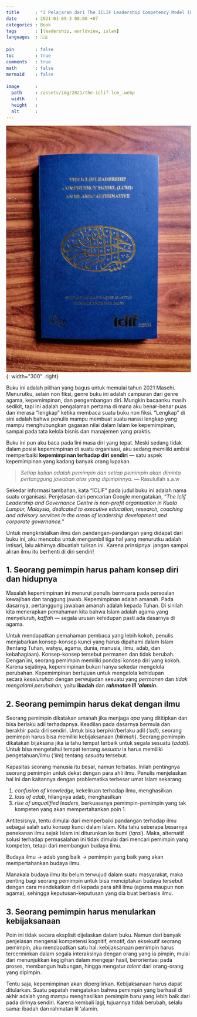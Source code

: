 ```yaml
---
title      : "3 Pelajaran dari The ICLIF Leadership Competency Model (LCM): An Islamic Alternative"
date       : 2021-01-09-3 08:00 +07
categories : Book
tags       : [leadership, worldview, islam]
languages  : 🇮🇩

pin        : false
toc        : true
comments   : true
math       : false
mermaid    : false

image      :
  path     : /assets/img/2021/the-iclif-lcm_.webp
  width    : 
  height   : 
  alt      : 
---
```



![](/assets/img/2021/the-iclif-lcm.jpg){: width="300" .right}

Buku ini adalah pilihan yang bagus untuk memulai tahun 2021 Masehi. Menurutku, selain non fiksi, genre buku ini adalah campuran dari genre agama, kepemimpinan, dan pengembangan diri. Mungkin bacaanku masih sedikit, tapi ini adalah pengalaman pertama di mana aku benar-benar puas dan merasa “lengkap” ketika membaca suatu buku non fiksi. “Lengkap” di sini adalah bahwa penulis mampu membuat suatu narasi lengkap yang mampu menghubungkan gagasan nilai dalam Islam ke kepemimpinan, sampai pada tata kelola bisnis dan manajemen yang praktis.

Buku ini pun aku baca pada lini masa diri yang tepat. Meski sedang tidak dalam posisi kepemimpinan di suatu organisasi, aku sedang memiliki ambisi memperbaiki **kepemimpinan terhadap diri sendiri** — satu aspek kepemimpinan yang kadang banyak orang lupakan.

> _Setiap kalian adalah pemimpin dan setiap pemimpin akan diminta pertanggung jawaban atas yang dipimpinnya._ — Rasulullah s.a.w

Sekedar informasi tambahan, kata “ICLIF” pada judul buku ini adalah nama suatu organisasi. Penjelasan dari pencarian Google mengatakan, “_The Iclif Leadership and Governance Centre is non-profit organisation in Kuala Lumpur, Malaysia, dedicated to executive education, research, coaching and advisory services in the areas of leadership development and corporate governance._”

Untuk mengkristalkan ilmu dan pandangan-pandangan yang didapat dari buku ini, aku mencoba untuk mengambil tiga hal yang menurutku adalah intisari, lalu akhirnya dibuatlah tulisan ini. Karena prinsipnya: jangan sampai aliran ilmu itu berhenti di diri sendiri!

## 1. Seorang pemimpin harus paham konsep diri dan hidupnya

Masalah kepemimpinan ini menurut penulis bermuara pada persoalan kewajiban dan tanggung jawab. Kepemimpinan adalah amanah. Pada dasarnya, pertanggung jawaban amanah adalah kepada Tuhan. Di sinilah kita menerapkan pemahaman kita bahwa Islam adalah agama yang menyeluruh, _kaffah_ — segala urusan kehidupan pasti ada dasarnya di agama.

Untuk mendapatkan pemahaman pembaca yang lebih kokoh, penulis menjabarkan konsep-konsep kunci yang harus dipahami dalam Islam (tentang Tuhan, wahyu, agama, dunia, manusia, ilmu, adab, dan kebahagiaan). Konsep-konsep tersebut permanen dan tidak berubah. Dengan ini, seorang pemimpin memiliki pondasi konsep diri yang kokoh. Karena sejatinya, kepemimpinan bukan hanya sekedar mengelola perubahan. Kepemimpinan bertujuan untuk mengelola kehidupan secara _keseluruhan_ dengan perwujudan sesuatu yang _permanen_ dan _tidak mengalami perubahan,_ yaitu **ibadah** dan **_rahmatan lil ‘alamin_.**

## 2. Seorang pemimpin harus dekat dengan ilmu

Seorang pemimpin dikatakan amanah jika menjaga _apa_ yang dititipkan dan bisa berlaku adil terhadapnya. Keadilan pada dasarnya bermula dan berakhir pada diri sendiri. Untuk bisa berpikir/berlaku adil (_‘adl_), seorang pemimpin harus bisa memiliki kebijaksanaan (_hikmah_). Seorang pemimpin dikatakan bijaksana jika ia tahu tempat terbaik untuk segala sesuatu (_adab_). Untuk bisa mengetahui tempat tentang _sesuatu_ ia harus memiliki pengetahuan/ilmu (_‘ilm_) tentang _sesuatu_ tersebut.

Kapasitas seorang manusia itu besar, namun terbatas. Inilah pentingnya seorang pemimpin untuk dekat dengan para ahli ilmu. Penulis menjelaskan hal ini dan kaitannya dengan problematika terbesar umat Islam sekarang:

1.  _confusion of knowledge,_ kekeliruan terhadap ilmu, menghasilkan
2.  _loss of adab_, hilangnya adab, menghasilkan
3.  _rise of unqualified leaders_, berkuasanya pemimpin-pemimpin yang tak kompeten yang akan mempertahankan poin 1.

Antitesisnya, tentu dimulai dari memperbaiki pandangan terhadap ilmu sebagai salah satu konsep kunci dalam Islam. Kita tahu seberapa besarnya penekanan ilmu sejak Islam ini diturunkan ke bumi (_iqra!_). Maka, alternatif solusi terhadap permasalahan ini tidak dimulai dari mencari pemimpin yang kompeten, tetapi dari membangun budaya ilmu.

Budaya ilmu → adab yang baik → pemimpin yang baik yang akan mempertahankan budaya ilmu.

Manakala budaya ilmu itu belum terwujud dalam suatu masyarakat, maka penting bagi seorang pemimpin untuk bisa menciptakan budaya tersebut dengan cara mendekatkan diri kepada para ahli ilmu (agama maupun non agama), sehingga keputusan-keputusan yang dia buat berbasis ilmu.

## 3. Seorang pemimpin harus menularkan kebijaksanaan

Poin ini tidak secara eksplisit dijelaskan dalam buku. Namun dari banyak penjelasan mengenai kompetensi kognitif, emotif, dan eksekutif seorang pemimpin, aku mendapatkan satu hal: kebijaksanaan pemimpin harus tercerminkan dalam segala interaksinya dengan orang yang ia pimpin, mulai dari menunjukkan kegigihan dalam mengejar hasil, berorientasi pada proses, membangun hubungan, hingga mengatur _talent_ dari orang-orang yang dipimpin.

Tentu saja, kepemimpinan akan dipergilirkan. Kebijaksanaan harus dapat ditularkan. Suatu pepatah mengatakan bahwa pemimpin yang berhasil di akhir adalah yang mampu menghasilkan pemimpin baru yang lebih baik dari pada dirinya sendiri. Karena kembali lagi, tujuannya tidak berubah, selalu sama: ibadah dan rahmatan lil ‘alamin.
